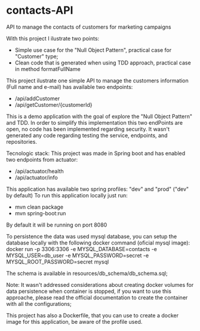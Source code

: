 # contacts-API
API to manage the contacts of customers for marketing campaigns

With this project I ilustrate two points:
- Simple use case for the "Null Object Pattern", practical case for "Customer" type;  
- Clean code that is generated when using TDD approach, practical case in method formatFullName

This project ilustrate one simple API to manage the customers information (Full name and e-mail) has available two endpoints:
- /api/addCustomer 
- /api/getCustomer/{customerId}

This is a demo application with the goal of explore the "Null Object Pattern" and TDD.
In order to simplify this implementation this two endPoints are open, no code has been implemented regarding security. It wasn't generated any code regarding testing the service, endpoints, and repositories.

Tecnologic stack:
This project was made in Spring boot and has enabled two endpoints from actuator:
- /api/actuator/health 
- /api/actuator/info

This application has available two spring profiles: "dev" and "prod" ("dev" by default)
To run this application locally just run:
- mvn clean package
- mvn spring-boot:run

By default it will be running on port 8080 

To persistence the data was used mysql database, you can setup the database locally with the following docker command (oficial mysql image):
docker run -p 3306:3306 -e MYSQL_DATABASE=contacts -e MYSQL_USER=db_user -e MYSQL_PASSWORD=secret -e MYSQL_ROOT_PASSWORD=secret mysql

The schema is available in resources/db_schema/db_schema.sql;

Note: It wasn't addressed considerations about creating docker volumes for data persistence when container is stopped, if you want to use this approache, please read the official documentation to create the container with all the configurations; 

This project has also a Dockerfile, that you can use to create a docker image for this application, be aware of the profile used.




